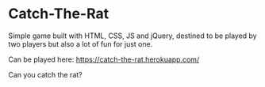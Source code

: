 # Catch-The-Rat

Simple game built with HTML, CSS, JS and jQuery, destined to be played by two players but also a lot of fun for just one.

Can be played here: https://catch-the-rat.herokuapp.com/

Can you catch the rat?
